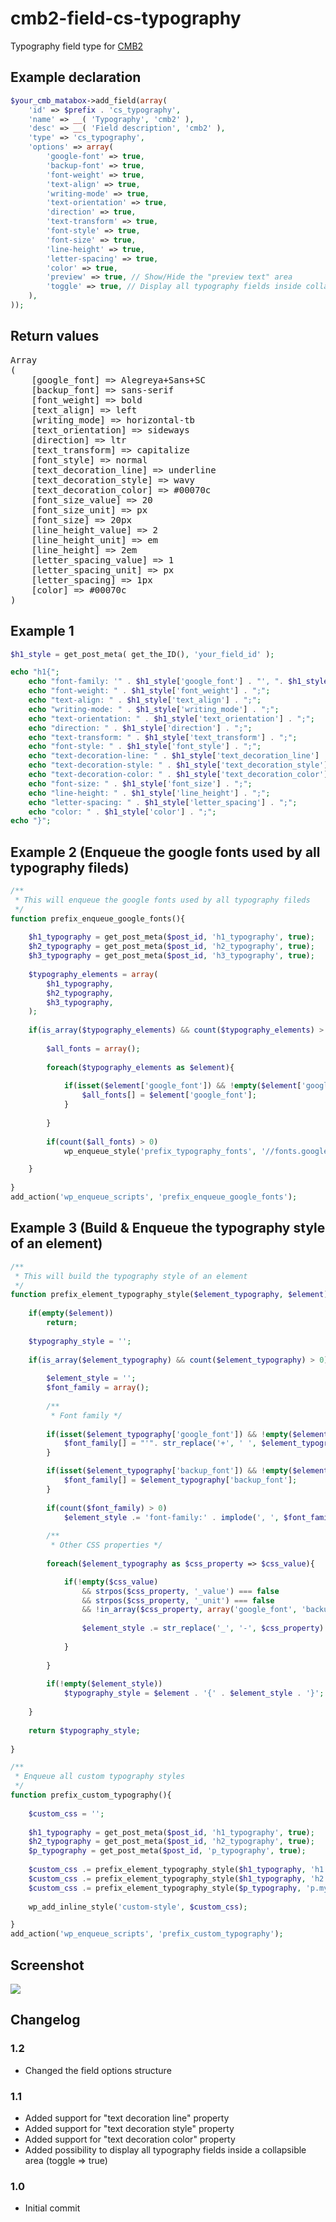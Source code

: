# cmb2-field-cs-typography
Typography field type for <a href="https://github.com/CMB2/CMB2">CMB2</a>

## Example declaration

```php
$your_cmb_matabox->add_field(array(
	'id' => $prefix . 'cs_typography',			
	'name' => __( 'Typography', 'cmb2' ),
	'desc' => __( 'Field description', 'cmb2' ),
	'type' => 'cs_typography',
	'options' => array(
		'google-font' => true,
		'backup-font' => true,
		'font-weight' => true,
		'text-align' => true,
		'writing-mode' => true,
		'text-orientation' => true,
		'direction' => true,
		'text-transform' => true,
		'font-style' => true,
		'font-size' => true,
		'line-height' => true,
		'letter-spacing' => true,
		'color' => true,
		'preview' => true, // Show/Hide the "preview text" area
		'toggle' => true, // Display all typography fields inside collapsible area
	),
));
```

## Return values

<pre>
Array
(
    [google_font] => Alegreya+Sans+SC
    [backup_font] => sans-serif
    [font_weight] => bold
    [text_align] => left
    [writing_mode] => horizontal-tb
    [text_orientation] => sideways
    [direction] => ltr
    [text_transform] => capitalize
    [font_style] => normal
    [text_decoration_line] => underline
    [text_decoration_style] => wavy
    [text_decoration_color] => #00070c
    [font_size_value] => 20
    [font_size_unit] => px
    [font_size] => 20px
    [line_height_value] => 2
    [line_height_unit] => em
    [line_height] => 2em
    [letter_spacing_value] => 1
    [letter_spacing_unit] => px
    [letter_spacing] => 1px
    [color] => #00070c
)
</pre>

## Example 1

```php
$h1_style = get_post_meta( get_the_ID(), 'your_field_id' );

echo "h1{";
    echo "font-family: '" . $h1_style['google_font'] . "', ". $h1_style['backup_font'] . ";";
    echo "font-weight: " . $h1_style['font_weight'] . ";";
    echo "text-align: " . $h1_style['text_align'] . ";";
    echo "writing-mode: " . $h1_style['writing_mode'] . ";";
    echo "text-orientation: " . $h1_style['text_orientation'] . ";";
    echo "direction: " . $h1_style['direction'] . ";";
    echo "text-transform: " . $h1_style['text_transform'] . ";";
    echo "font-style: " . $h1_style['font_style'] . ";";
    echo "text-decoration-line: " . $h1_style['text_decoration_line'] . ";";
    echo "text-decoration-style: " . $h1_style['text_decoration_style'] . ";";
    echo "text-decoration-color: " . $h1_style['text_decoration_color'] . ";";    
    echo "font-size: " . $h1_style['font_size'] . ";";
    echo "line-height: " . $h1_style['line_height'] . ";";
    echo "letter-spacing: " . $h1_style['letter_spacing'] . ";";
    echo "color: " . $h1_style['color'] . ";";
echo "}";
```

## Example 2 (Enqueue the google fonts used by all typography fileds)

```php
/**
 * This will enqueue the google fonts used by all typography fileds
 */
function prefix_enqueue_google_fonts(){
	
	$h1_typography = get_post_meta($post_id, 'h1_typography', true);
	$h2_typography = get_post_meta($post_id, 'h2_typography', true);
	$h3_typography = get_post_meta($post_id, 'h3_typography', true);
	
	$typography_elements = array(
		$h1_typography,
		$h2_typography,
		$h3_typography,
	);
	
	if(is_array($typography_elements) && count($typography_elements) > 0){
		
		$all_fonts = array();
		
		foreach($typography_elements as $element){
					
			if(isset($element['google_font']) && !empty($element['google_font'])){
				$all_fonts[] = $element['google_font'];
			}
		
		}
		
		if(count($all_fonts) > 0)
			wp_enqueue_style('prefix_typography_fonts', '//fonts.googleapis.com/css?family=' . implode('|', $all_fonts));

	}
	
}
add_action('wp_enqueue_scripts', 'prefix_enqueue_google_fonts');
```

## Example 3 (Build & Enqueue the typography style of an element)

```php
/**
 * This will build the typography style of an element
 */
function prefix_element_typography_style($element_typography, $element){
	
	if(empty($element))
		return;
	
	$typography_style = '';
	
	if(is_array($element_typography) && count($element_typography) > 0){
	
		$element_style = '';
		$font_family = array();
		
		/**
		 * Font family */
				
		if(isset($element_typography['google_font']) && !empty($element_typography['google_font'])){
			$font_family[] = "'". str_replace('+', ' ', $element_typography['google_font']) ."'";
		}

		if(isset($element_typography['backup_font']) && !empty($element_typography['backup_font'])){
			$font_family[] = $element_typography['backup_font'];
		}
			
		if(count($font_family) > 0)
			$element_style .= 'font-family:' . implode(', ', $font_family) . ';';
		
		/**
		 * Other CSS properties */
		 
		foreach($element_typography as $css_property => $css_value){

			if(!empty($css_value) 
				&& strpos($css_property, '_value') === false
				&& strpos($css_property, '_unit') === false
				&& !in_array($css_property, array('google_font', 'backup_font'))){
				
				$element_style .= str_replace('_', '-', $css_property) . ':' . $css_value . ';';
				
			}
			
		}
		
		if(!empty($element_style))
			$typography_style = $element . '{' . $element_style . '}';
		
	}
	
	return $typography_style;
	
}

/**
 * Enqueue all custom typography styles
 */
function prefix_custom_typography(){
	
	$custom_css = '';
	
	$h1_typography = get_post_meta($post_id, 'h1_typography', true);
	$h2_typography = get_post_meta($post_id, 'h2_typography', true);
	$p_typography = get_post_meta($post_id, 'p_typography', true);
	
	$custom_css .= prefix_element_typography_style($h1_typography, 'h1');
	$custom_css .= prefix_element_typography_style($h1_typography, 'h2');
	$custom_css .= prefix_element_typography_style($p_typography, 'p.my_class');
	
	wp_add_inline_style('custom-style', $custom_css);

}
add_action('wp_enqueue_scripts', 'prefix_custom_typography');
```

## Screenshot

<img src="https://github.com/codespacing/cmb2-field-cs-typography/blob/master/cmb2-cs-typography.png" />

## Changelog

<h3>1.2</h3>
<ul><li>Changed the field options structure</li></ul>

<h3>1.1</h3>
<ul>
	<li>Added support for "text decoration line" property</li>
	<li>Added support for "text decoration style" property</li>
	<li>Added support for "text decoration color" property</li>
	<li>Added possibility to display all typography fields inside a collapsible area (toggle => true)</li>
</ul>

<h3>1.0</h3>
<ul><li>Initial commit</li></ul>

